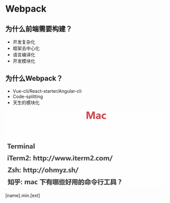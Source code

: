 # Webpack

## 为什么前端需要构建？

* 开发复杂化
* 框架去中心化
* 语言编译化
* 开发模块化

## 为什么Webpack？

* Vue-cli/React-starter/Angular-cli
* Code-splitting
* 天生的模块化

![](../.gitbook/assets/360截图20180208000221860.jpg)

\[name\].min.\[ext\]

